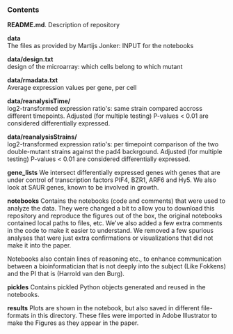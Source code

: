 ### Contents

**README.md**. 
Description of repository

  
**data**  
The files as provided by Martijs Jonker: INPUT for the notebooks  

**data/design.txt**  
design of the microarray: which cells belong to which mutant   

**data/rmadata.txt**  
Average expression values per gene, per cell

**data/reanalysisTime/**  
log2-transformed expression ratio's: same strain compared accross different timepoints. Adjusted (for multiple testing) P-values < 0.01 are considered differentially expressed.

**data/reanalysisStrains/**  
log2-transformed expression ratio's: per timepoint comparison of the two double-mutant strains against the pad4 backrgound. Adjusted (for multiple testing) P-values < 0.01 are considered differentially expressed.


**gene_lists**
We intersect differentially expressed genes with genes that are under control of transcription factors PIF4, BZR1, ARF6 and Hy5. We also look at SAUR genes, known to be involved in growth.

  
**notebooks**
Contains the notebooks (code and comments) that were used to analyze the data. They were changed a bit to allow you to download this repository and reproduce the figures out of the box, the original notebooks contained local paths to files, etc. We've also added a few extra comments in the code to make it easier to understand. We removed a few spurious analyses that were just extra confirmations or visualizations that did not make it into the paper. 

Notebooks also contain lines of reasoning etc., to enhance communication between a bioinformatician that is not deeply into the subject (Like Fokkens) and the PI that is (Harrold van den Burg). 


**pickles**
Contains pickled Python objects generated and reused in the notebooks.   


**results**
Plots are shown in the notebook, but also saved in different file-formats in this directory. These files were imported in Adobe Illustrator to make the Figures as they appear in the paper.



